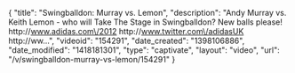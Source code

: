 {
    "title": "Swingballdon: Murray vs. Lemon",
    "description": "Andy Murray vs. Keith Lemon - who will Take The Stage in Swingballdon? New balls please! http:\/\/www.adidas.com\/2012 http:\/\/www.twitter.com\/adidasUK http:\/\/ww...",
    "videoid": "154291",
    "date_created": "1398106886",
    "date_modified": "1418181301",
    "type": "captivate",
    "layout": "video",
    "url": "\/v\/swingballdon-murray-vs-lemon\/154291"
}